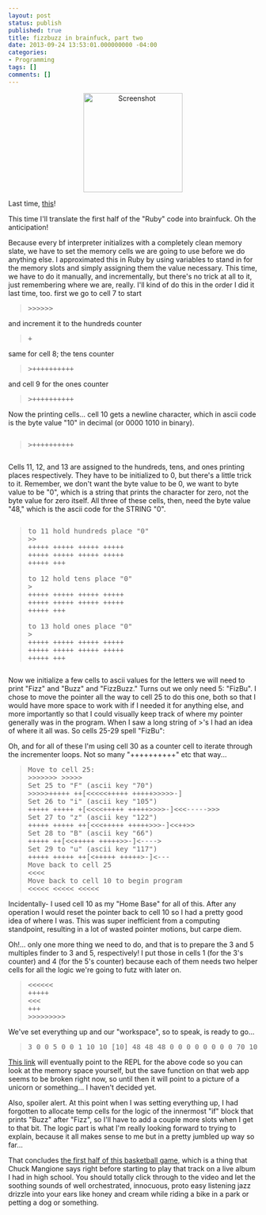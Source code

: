 ```yaml
---
layout: post
status: publish
published: true
title: fizzbuzz in brainfuck, part two
date: 2013-09-24 13:53:01.000000000 -04:00
categories:
- Programming
tags: []
comments: []
---
```

<p style="text-align: center;"><a href="http://www.jeffalanfowler.com/blog/wp-content/uploads/2013/09/Screenshot.png"><img class="size-full wp-image-536 aligncenter" alt="Screenshot" src="http://www.jeffalanfowler.com/blog/wp-content/uploads/2013/09/Screenshot.png" width="200" height="200" /></a>
<p>Last time, <a title="fizzbuzz in brainfuck, part one" href="http://www.jeffalanfowler.com/blog/fizzbuzz-in-brainfuck-part-one/">this</a>!</p>

<p>This time I'll translate the first half of the "Ruby" code into brainfuck. Oh the anticipation!</p>
<p>Because every bf interpreter initializes with a completely clean memory slate, we have to set the memory cells we are going to use before we do anything else. I approximated this in Ruby by using variables to stand in for the memory slots and simply assigning them the value necessary. This time, we have to do it manually, and incrementally, but there's no trick at all to it, just remembering where we are, really. I'll kind of do this in the order I did it last time, too.
first we go to cell 7 to start


<blockquote><pre>
&gt;&gt;&gt;&gt;&gt;&gt;
</pre></blockquote>

and increment it to the hundreds counter

<blockquote><pre>
+
</pre></blockquote>

same for cell 8; the tens counter

<blockquote><pre>
&gt;++++++++++
</pre></blockquote>

and cell 9 for the ones counter

<blockquote><pre>
&gt;++++++++++</blockquote>
</pre></blockquote>

Now the printing cells... cell 10 gets a newline character, which in ascii code is the byte value "10" in decimal (or 0000 1010 in binary).

<pre><blockquote>&gt;++++++++++</blockquote></pre>

Cells 11, 12, and 13 are assigned to the hundreds, tens, and ones printing places respectively. They have to be initialized to 0, but there's a little trick to it. Remember, we don't want the byte value to be 0, we want to byte value to be "0", which is a string that prints the character for zero, not the byte value for zero itself. All three of these cells, then, need the byte value "48," which is the ascii code for the STRING "0".

<pre><blockquote>to 11 hold hundreds place "0"
&gt;&gt;
+++++ +++++ +++++ +++++
+++++ +++++ +++++ +++++
+++++ +++

to 12 hold tens place "0"
&gt;
+++++ +++++ +++++ +++++
+++++ +++++ +++++ +++++
+++++ +++

to 13 hold ones place "0"
&gt;
+++++ +++++ +++++ +++++
+++++ +++++ +++++ +++++
+++++ +++</blockquote></pre>
Now we initialize a few cells to ascii values for the letters we will need to print "Fizz" and "Buzz" and "FizzBuzz." Turns out we only need 5: "FizBu". I chose to move the pointer all the way to cell 25 to do this one, both so that I would have more space to work with if I needed it for anything else, and more importantly so that I could visually keep track of where my pointer generally was in the program. When I saw a long string of &gt;'s I had an idea of where it all was. So cells 25-29 spell "FizBu":

Oh, and for all of these I'm using cell 30 as a counter cell to iterate through the incrementer loops. Not so many "++++++++++" etc that way...
<blockquote><pre>Move to cell 25:
&gt;&gt;&gt;&gt;&gt;&gt;&gt; &gt;&gt;&gt;&gt;&gt;
Set 25 to "F" (ascii key "70")
&gt;&gt;&gt;&gt;&gt;+++++ ++[&lt;&lt;&lt;&lt;&lt;+++++ +++++&gt;&gt;&gt;&gt;&gt;-]
Set 26 to "i" (ascii key "105")
+++++ +++++ +[&lt;&lt;&lt;&lt;+++++ +++++&gt;&gt;&gt;&gt;-]&lt;&lt;&lt;-----&gt;&gt;&gt;
Set 27 to "z" (ascii key "122")
+++++ +++++ ++[&lt;&lt;&lt;+++++ +++++&gt;&gt;&gt;-]&lt;&lt;++&gt;&gt;
Set 28 to "B" (ascii key "66")
+++++ ++[&lt;&lt;+++++ +++++&gt;&gt;-]&lt;----&gt;
Set 29 to "u" (ascii key "117")
+++++ +++++ ++[&lt;+++++ +++++&gt;-]&lt;---
Move back to cell 25
&lt;&lt;&lt;&lt;
Move back to cell 10 to begin program
&lt;&lt;&lt;&lt;&lt; &lt;&lt;&lt;&lt;&lt; &lt;&lt;&lt;&lt;&lt;</pre></blockquote>
<p>Incidentally- I used cell 10 as my "Home Base" for all of this. After any operation I would reset the pointer back to cell 10 so I had a pretty good idea of where I was. This was super inefficient from a computing standpoint, resulting in a lot of wasted pointer motions, but carpe diem.

Oh!... only one more thing we need to do, and that is to prepare the 3 and 5 multiples finder to 3 and 5, respectively! I put those in cells 1 (for the 3's counter) and 4 (for the 5's counter) because each of them needs two helper cells for all the logic we're going to futz with later on.
<blockquote><pre>&lt;&lt;&lt;&lt;&lt;&lt;
+++++
&lt;&lt;&lt;
+++
&gt;&gt;&gt;&gt;&gt;&gt;&gt;&gt;&gt;</blockquote></pre>
<p>We've set everything up and our "workspace", so to speak, is ready to go...</p>
<blockquote><pre>3 0 0 5 0 0 1 10 10 [10] 48 48 48 0 0 0 0 0 0 0 0 70 105 122 66 117 0</blockquote></pre>
<p><a href="http://youtu.be/Q5im0Ssyyus" target="_blank">This link</a> will eventually point to the REPL for the above code so you can look at the memory space yourself, but the save function on that web app seems to be broken right now, so until then it will point to a picture of a unicorn or something... I haven't decided yet.</p>

Also, spoiler alert. At this point when I was setting everything up, I had forgotten to allocate temp cells for the logic of the innermost "if" block that prints "Buzz" after "Fizz", so I'll have to add a couple more slots when I get to that bit. The logic part is what I'm really looking forward to trying to explain, because it all makes sense to me but in a pretty jumbled up way so far...

  That concludes <a href="http://www.youtube.com/watch?v=QIL-nwJfGgg" target="_blank">the first half of this basketball game</a>, which is a thing that Chuck Mangione says right before starting to play that track on a live album I had in high school. You should totally click through to the video and let the soothing sounds of well orchestrated, innocuous, proto easy listening jazz drizzle into your ears like honey and cream while riding a bike in a park or petting a dog or something.
